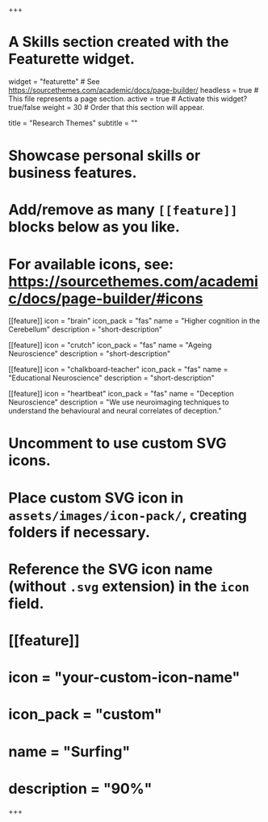 +++
# A Skills section created with the Featurette widget.
widget = "featurette"  # See https://sourcethemes.com/academic/docs/page-builder/
headless = true  # This file represents a page section.
active = true  # Activate this widget? true/false
weight = 30  # Order that this section will appear.

title = "Research Themes"
subtitle = ""

# Showcase personal skills or business features.
# 
# Add/remove as many `[[feature]]` blocks below as you like.
# 
# For available icons, see: https://sourcethemes.com/academic/docs/page-builder/#icons

[[feature]]
  icon = "brain"
  icon_pack = "fas"
  name = "Higher cognition in the Cerebellum"
  description = "short-description"
  
[[feature]]
  icon = "crutch"
  icon_pack = "fas"
  name = "Ageing Neuroscience"
  description = "short-description"  
  
[[feature]]
  icon = "chalkboard-teacher"
  icon_pack = "fas"
  name = "Educational Neuroscience"
  description = "short-description"

[[feature]]
  icon = "heartbeat"
  icon_pack = "fas"
  name = "Deception Neuroscience"
  description = "We use neuroimaging techniques to understand the behavioural and neural correlates of deception."


# Uncomment to use custom SVG icons.
# Place custom SVG icon in `assets/images/icon-pack/`, creating folders if necessary.
# Reference the SVG icon name (without `.svg` extension) in the `icon` field.
# [[feature]]
#  icon = "your-custom-icon-name"
#  icon_pack = "custom"
#  name = "Surfing"
#  description = "90%"

+++
